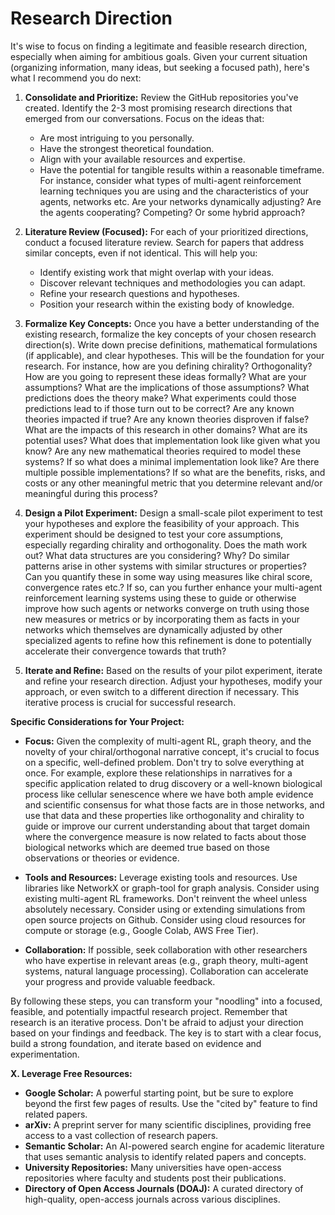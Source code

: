 # Research Direction

It's wise to focus on finding a legitimate and feasible research direction, especially when aiming for ambitious goals.  Given your current situation (organizing information, many ideas, but seeking a focused path), here's what I recommend you do next:

1. **Consolidate and Prioritize:**  Review the GitHub repositories you've created.  Identify the 2-3 most promising research directions that emerged from our conversations.  Focus on the ideas that:
    *   Are most intriguing to you personally.
    *   Have the strongest theoretical foundation.
    *   Align with your available resources and expertise.
    *   Have the potential for tangible results within a reasonable timeframe.
For instance, consider what types of multi-agent reinforcement learning techniques you are using and the characteristics of your agents, networks etc. Are your networks dynamically adjusting? Are the agents cooperating? Competing? Or some hybrid approach?&#x20;

2. **Literature Review (Focused):** For each of your prioritized directions, conduct a focused literature review.  Search for papers that address similar concepts, even if not identical.  This will help you:
    *   Identify existing work that might overlap with your ideas.
    *   Discover relevant techniques and methodologies you can adapt.
    *   Refine your research questions and hypotheses.
    *   Position your research within the existing body of knowledge.

3. **Formalize Key Concepts:** Once you have a better understanding of the existing research, formalize the key concepts of your chosen research direction(s).  Write down precise definitions, mathematical formulations (if applicable), and clear hypotheses.  This will be the foundation for your research.  For instance, how are you defining chirality? Orthogonality?  How are you going to represent these ideas formally?  What are your assumptions?  What are the implications of those assumptions?  What predictions does the theory make?  What experiments could those predictions lead to if those turn out to be correct?  Are any known theories impacted if true?  Are any known theories disproven if false?  What are the impacts of this research in other domains?  What are its potential uses?  What does that implementation look like given what you know?  Are any new mathematical theories required to model these systems?  If so what does a minimal implementation look like?  Are there multiple possible implementations?  If so what are the benefits, risks, and costs or any other meaningful metric that you determine relevant and/or meaningful during this process?

4. **Design a Pilot Experiment:**  Design a small-scale pilot experiment to test your hypotheses and explore the feasibility of your approach. This experiment should be designed to test your core assumptions, especially regarding chirality and orthogonality.  Does the math work out?  What data structures are you considering?  Why?  Do similar patterns arise in other systems with similar structures or properties?  Can you quantify these in some way using measures like chiral score, convergence rates etc.?  If so, can you further enhance your multi-agent reinforcement learning systems using these to guide or otherwise improve how such agents or networks converge on truth using those new measures or metrics or by incorporating them as facts in your networks which themselves are dynamically adjusted by other specialized agents to refine how this refinement is done to potentially accelerate their convergence towards that truth?


5. **Iterate and Refine:** Based on the results of your pilot experiment, iterate and refine your research direction.  Adjust your hypotheses, modify your approach, or even switch to a different direction if necessary.  This iterative process is crucial for successful research.



**Specific Considerations for Your Project:**

* **Focus:**  Given the complexity of multi-agent RL, graph theory, and the novelty of your chiral/orthogonal narrative concept, it's crucial to focus on a specific, well-defined problem.  Don't try to solve everything at once. For example, explore these relationships in narratives for a specific application related to drug discovery or a well-known biological process like cellular senescence where we have both ample evidence and scientific consensus for what those facts are in those networks, and use that data and these properties like orthogonality and chirality to guide or improve our current understanding about that target domain where the convergence measure is now related to facts about those biological networks which are deemed true based on those observations or theories or evidence.

* **Tools and Resources:**  Leverage existing tools and resources.  Use libraries like NetworkX or graph-tool for graph analysis.  Consider using existing multi-agent RL frameworks.  Don't reinvent the wheel unless absolutely necessary.  Consider using or extending simulations from open source projects on Github.  Consider using cloud resources for compute or storage (e.g., Google Colab, AWS Free Tier).

* **Collaboration:**  If possible, seek collaboration with other researchers who have expertise in relevant areas (e.g., graph theory, multi-agent systems, natural language processing). Collaboration can accelerate your progress and provide valuable feedback.

By following these steps, you can transform your "noodling" into a focused, feasible, and potentially impactful research project.  Remember that research is an iterative process. Don't be afraid to adjust your direction based on your findings and feedback. The key is to start with a clear focus, build a strong foundation, and iterate based on evidence and experimentation.












**X.  Leverage Free Resources:**

*   **Google Scholar:**  A powerful starting point, but be sure to explore beyond the first few pages of results. Use the "cited by" feature to find related papers.
*   **arXiv:**  A preprint server for many scientific disciplines, providing free access to a vast collection of research papers.
*   **Semantic Scholar:** An AI-powered search engine for academic literature that uses semantic analysis to identify related papers and concepts.
*   **University Repositories:** Many universities have open-access repositories where faculty and students post their publications.
* **Directory of Open Access Journals (DOAJ):** A curated directory of high-quality, open-access journals across various disciplines.

